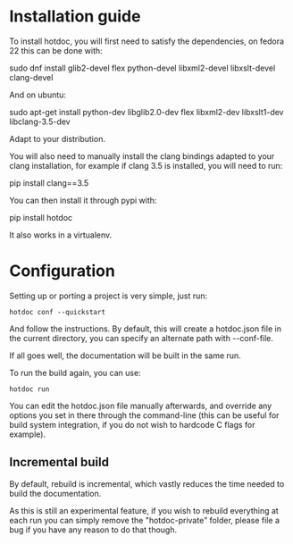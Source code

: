 # Installation guide

To install hotdoc, you will first need to satisfy the dependencies, on fedora 22 this can be done with:

sudo dnf install glib2-devel flex python-devel libxml2-devel libxslt-devel clang-devel

And on ubuntu:

sudo apt-get install python-dev libglib2.0-dev flex libxml2-dev libxslt1-dev libclang-3.5-dev

Adapt to your distribution.

You will also need to manually install the clang bindings adapted to your clang installation, for example if clang 3.5
is installed, you will need to run:

pip install clang==3.5

You can then install it through pypi with:

pip install hotdoc

It also works in a virtualenv.

# Configuration

Setting up or porting a project is very simple, just run:

```
hotdoc conf --quickstart
```

And follow the instructions. By default, this will create a hotdoc.json file
in the current directory, you can specify an alternate path with --conf-file.

If all goes well, the documentation will be built in the same run.

To run the build again, you can use:

```
hotdoc run
```

You can edit the hotdoc.json file manually afterwards, and override any options
you set in there through the command-line (this can be useful for build system
integration, if you do not wish to hardcode C flags for example).

## Incremental build

By default, rebuild is incremental, which vastly reduces the time needed to build
the documentation.

As this is still an experimental feature, if you wish to
rebuild everything at each run you can simply remove the "hotdoc-private" folder,
please file a bug if you have any reason to do that though.
